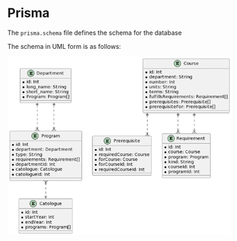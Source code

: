# Prisma

The `prisma.schema` file defines the schema for the database

The schema in UML form is as follows:

![UML Diagram](./uml.png)
